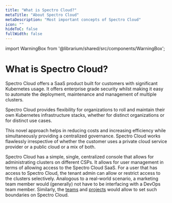 ```yaml
---
title: "What is Spectro Cloud?"
metaTitle: "About Spectro Cloud"
metaDescription: "Most important concepts of Spectro Cloud"
icon: ""
hideToC: false
fullWidth: false
---
```


import WarningBox from '@librarium/shared/src/components/WarningBox';

# What is Spectro Cloud?

Spectro Cloud offers a SaaS product built for customers with significant Kubernetes usage. It offers enterprise grade security whilst making it easy to automate the deployment, maintenance and management of multiple clusters.

Spectro Cloud provides flexibility for organizations to roll and maintain their own Kubernetes infrastructure stacks, whether for distinct organizations or for distinct use cases.

This novel approach helps in reducing costs and increasing efficiency while simultaneously providing a centralized governance. Spectro Cloud works flawlessly irrespective of whether the customer uses a private cloud service provider or a public cloud or a mix of both.

Spectro Cloud has a simple, single, centralized console that allows for administrating clusters on different CSPs. It allows for user management in terms of allowing access to the Spectro Cloud SaaS. For a user that has access to Spectro Cloud, the tenant admin can allow or restrict access to the clusters selectively. Analogous to a real-world scenario, a marketing team member would (generally) not have to be interfacing with a DevOps team member. Similarly, the [teams](/user-management/okta) and [projects](/introduction/concept-overviews#projects) would allow to set such boundaries on Spectro Cloud.
